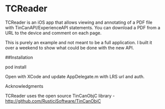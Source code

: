 TCReader
========

TCReader is an iOS app that allows viewing and annotating of a PDF file with TinCanAPI/ExperienceAPI statements. You can download a PDF from a URL to the device and comment on each page.

This is purely an example and not meant to be a full application. I built it over a weekend to show what could be done with the new API.

##Installation

  pod install
  
Open with XCode and update AppDelegate.m with LRS url and auth.


Acknowledgments

TCReader uses the open source TinCanObjC library - http://github.com/RusticiSoftware/TinCanObjC
